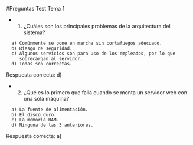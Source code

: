 #Preguntas Test Tema 1

* 1. ¿Cuáles son los principales problemas de la arquitectura del sistema?
```
  a) Comúnmente se pone en marcha sin cortafuegos adecuado.
  b) Riesgo de seguridad.
  c) Algunos servicios son para uso de los empleados, por lo que
     sobrecargan al servidor.
  d) Todas son correctas.
```
Respuesta correcta: d)

* 2. ¿Qué es lo primero que falla cuando se monta un servidor web con una sóla máquina?
```
  a) La fuente de alimentación.
  b) El disco duro.
  c) La memoria RAM.
  d) Ninguna de las 3 anteriores.
```
Respuesta correcta: a)
